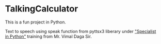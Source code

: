 # TalkingCalculator
This is a fun project in Python.

Text to speech using speak function from pyttsx3 liberary under ["Specialist in Python"](youtube.com/playlist?list=PLAi9X1uG6jZ1s-_ffUVn-e-b0LiUDfQJT) training from Mr. Vimal Daga Sir.

